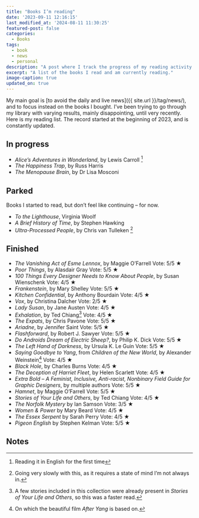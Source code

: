 ```yaml
---
title: "Books I’m reading"
date: '2023-09-11 12:16:15'
last_modified_at: '2024-08-11 11:30:25'
featured-post: false
categories:
  - Books
tags:
  - book
  - news
  - personal
description: "A post where I track the progress of my reading activity since the beginning of 2023."
excerpt: "A list of the books I read and am currently reading."
image-caption: true
updated_on: true
---
```

My main goal is [to avoid the daily and live news]({{ site.url }}/tag/news/), and to focus instead on the books I bought. I’ve been trying to go through my library with varying results, mainly disappointing, until very recently. Here is my reading list. The record started at the beginning of 2023, and is constantly updated.

## In progress

- _Alice’s Adventures in Wonderland_, by Lewis Carroll [^Alice]
- _The Happiness Trap_, by Russ Harris
- _The Menopause Brain_, by Dr Lisa Mosconi

## Parked

Books I started to read, but don’t feel like continuing – for now.

- _To the Lighthouse_, Virginia Woolf
- _A Brief History of Time_, by Stephen Hawking
- _Ultra-Processed People_, by Chris van Tulleken [^UltraP]

## Finished

- _The Vanishing Act of Esme Lennox_, by Maggie O’Farrell <span class="btn-sm btn-label-smd-bg">Vote: 5/5&nbsp;★</span>
- _Poor Things_, by Alasdair Gray <span class="btn-sm btn-label-smd-bg">Vote: 5/5&nbsp;★</span>
- _100 Things Every Designer Needs to Know About People_, by Susan Wienschenk <span class="btn-sm btn-label-smd-bg">Vote: 4/5&nbsp;★</span>
- _Frankenstein_, by Mary Shelley <span class="btn-sm btn-label-smd-bg">Vote: 5/5&nbsp;★</span>
- _Kitchen Confidential_, by Anthony Bourdain <span class="btn-sm btn-label-smd-bg">Vote: 4/5&nbsp;★</span>
- _Vox_, by Christina Dalcher <span class="btn-sm btn-label-smd-bg">Vote: 2/5&nbsp;★</span>
- _Lady Susan_, by Jane Austen <span class="btn-sm btn-label-smd-bg">Vote: 4/5&nbsp;★</span>
- _Exhalation_, by Ted Chiang[^TedChiang] <span class="btn-sm btn-label-smd-bg">Vote: 4/5&nbsp;★</span>
- _The Expats_, by Chris Pavone <span class="btn-sm btn-label-smd-bg">Vote: 5/5&nbsp;★</span>
- _Ariadne_, by Jennifer Saint <span class="btn-sm btn-label-smd-bg">Vote: 5/5&nbsp;★</span>
- _Flashforward_, by Robert J. Sawyer <span class="btn-sm btn-label-smd-bg">Vote: 5/5&nbsp;★</span>
- _Do Androids Dream of Electric Sheep?_, by Philip K. Dick <span class="btn-sm btn-label-smd-bg">Vote: 5/5&nbsp;★</span>
- _The Left Hand of Darkness_, by Ursula K. Le Guin <span class="btn-sm btn-label-smd-bg">Vote: 5/5&nbsp;★</span>
- _Saying Goodbye to Yang_, from _Children of the New World_, by Alexander Weinstein[^AfterYang] <span class="btn-sm btn-label-smd-bg">Vote: 4/5&nbsp;★</span>
- _Black Hole_, by Charles Burns <span class="btn-sm btn-label-smd-bg">Vote: 4/5&nbsp;★</span>
- _The Deception of Harriet Fleet_, by Helen Scarlett <span class="btn-sm btn-label-smd-bg">Vote: 4/5&nbsp;★</span>
- _Extra Bold – A Feminist, Inclusive, Anti-racist, Nonbinary Field Guide for Graphic Designers_, by multiple authors <span class="btn-sm btn-label-smd-bg">Vote: 5/5&nbsp;★</span>
- _Hamnet_, by Maggie O’Farrell <span class="btn-sm btn-label-smd-bg">Vote: 5/5&nbsp;★</span>
- _Stories of Your Life and Others_, by Ted Chiang <span class="btn-sm btn-label-smd-bg">Vote: 4/5&nbsp;★</span>
- _The Norfolk Mystery_ by Ian Samson <span class="btn-sm btn-label-smd-bg">Vote: 3/5&nbsp;★</span>
- _Women & Power_ by Mary Beard <span class="btn-sm btn-label-smd-bg">Vote: 4/5&nbsp;★</span>
- _The Essex Serpent_ by Sarah Perry <span class="btn-sm btn-label-smd-bg">Vote: 4/5&nbsp;★</span>
- _Pigeon English_ by Stephen Kelman <span class="btn-sm btn-label-smd-bg">Vote: 5/5&nbsp;★</span>

## Notes

[^Alice]: Reading it in English for the first time
[^UltraP]: Going very slowly with this, as it requires a state of mind I’m not always in.
[^AfterYang]: On which the beautiful film _After Yang_ is based on.
[^TedChiang]: A few stories included in this collection were already present in _Stories of Your Life and Others_, so this was a faster read.